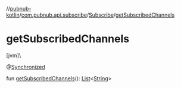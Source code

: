 //[pubnub-kotlin](../../../index.md)/[com.pubnub.api.subscribe](../index.md)/[Subscribe](index.md)/[getSubscribedChannels](get-subscribed-channels.md)

# getSubscribedChannels

[jvm]\

@[Synchronized](https://kotlinlang.org/api/latest/jvm/stdlib/kotlin.jvm/-synchronized/index.html)

fun [getSubscribedChannels](get-subscribed-channels.md)(): [List](https://kotlinlang.org/api/latest/jvm/stdlib/kotlin.collections/-list/index.html)&lt;[String](https://kotlinlang.org/api/latest/jvm/stdlib/kotlin/-string/index.html)&gt;
